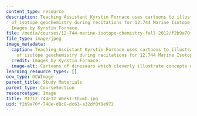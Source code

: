 ```yaml
---
content_type: resource
description: Teaching Assistant Kyrstin Fornace uses cartoons to illustrate concepts
  of isotope geochemistry during recitations for 12.744 Marine Isotope Chemistry.
  Images by Kyrstin Fornace.
file: /media/courses/12-744-marine-isotope-chemistry-fall-2012/f2b9a70f748ed8c8dc63a32df0f0e972_MIT12_744F12_Week1-thumb.jpg
file_type: image/jpeg
image_metadata:
  caption: Teaching Assistant Kyrstin Fornace uses cartoons to illustrate concepts
    of isotope geochemistry during recitations for 12.744 Marine Isotope Chemistry.
  credit: Images by Kyrstin Fornace.
  image-alt: Cartoons of dinosaurs which cleverly illustrate concepts of isotope geochemistry.
learning_resource_types: []
ocw_type: OCWImage
parent_title: Study Materials
parent_type: CourseSection
resourcetype: Image
title: MIT12_744F12_Week1-thumb.jpg
uid: f2b9a70f-748e-d8c8-dc63-a32df0f0e972
---
```

